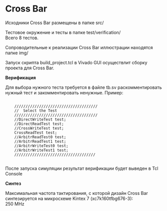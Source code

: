 
Cross Bar      
===================
     
Исходники Cross Bar размещены в папке src/     
     
Тестовое окружение и тесты в папке test/verification/     
Всего 8 тестов.     
     
Сопроводительные к реализации Cross Bar иллюстрации находятся папке img/ 	 
	 
Запуск скрипта build_project.tcl в Vivado GUI осуществлит сборку проекта для Cross Bar.           
	 
    
     
**Верификация** 
        
Для выбора нужного теста требуется в файле tb.sv раскомментировать нужный тест и закомментировать ненужные. Пример:       
      
~~~~~~~~~~~~~~~~~~~~~~~~~~~~~~~~~~     
        
	/////////////////////////////////////           
	//  Select the Test                             
	/////////////////////////////////////           
	//DirectWriteTest test;                         
	//DirectReadTest test;                          
	//CrossWriteTest test;                          
	CrossReadTest test;                             
	//ArbitrReadTest0 test;                         
	//ArbitrReadTest1 test;                         
	//ArbitrWriteTest0 test;                        
	//ArbitrWriteTest1 test;                        
	////////////////////////////////////                 
	            
~~~~~~~~~~~~~~~~~~~~~~~~~~~~~~~~~~         
           
После запуска симуляции результат верификации будет выведен в Tcl Console         
          
**Синтез**     
     
Максимальная частота тактирования, с которой дизайн Cross Bar синтезируется на микросхеме Kintex 7 (xc7k160tfbg676-3):     
250 MHz     

